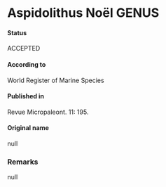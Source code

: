 Aspidolithus Noël GENUS
=======

#### Status
ACCEPTED

#### According to
World Register of Marine Species

#### Published in
Revue Micropaleont. 11: 195.

#### Original name
null

### Remarks
null